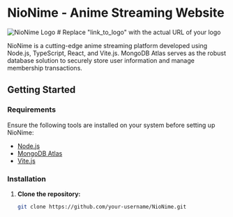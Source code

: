 # NioNime - Anime Streaming Website

![NioNime Logo](link_to_logo) # Replace "link_to_logo" with the actual URL of your logo

NioNime is a cutting-edge anime streaming platform developed using Node.js, TypeScript, React, and Vite.js. MongoDB Atlas serves as the robust database solution to securely store user information and manage membership transactions.

## Getting Started

### Requirements

Ensure the following tools are installed on your system before setting up NioNime:

- [Node.js](https://nodejs.org/)
- [MongoDB Atlas](https://www.mongodb.com/cloud/atlas)
- [Vite.js](https://vitejs.dev/)

### Installation

1. **Clone the repository:**

   ```bash
   git clone https://github.com/your-username/NioNime.git
